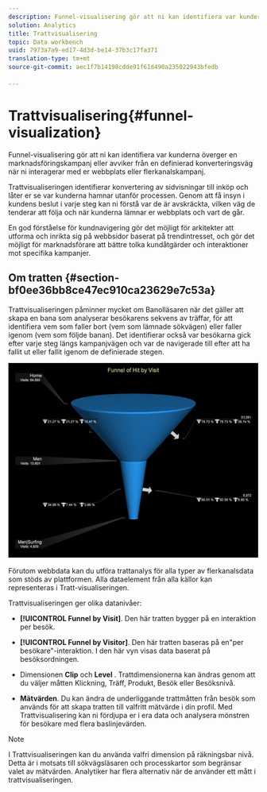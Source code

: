 ```yaml
---
description: Funnel-visualisering gör att ni kan identifiera var kunderna överger en marknadsföringskampanj eller avviker från en definierad konverteringsväg när ni interagerar med er webbplats eller flerkanalskampanj.
solution: Analytics
title: Trattvisualisering
topic: Data workbench
uuid: 7973a7a9-ed17-4d3d-be14-37b3c17fa371
translation-type: tm+mt
source-git-commit: aec1f7b14198cdde91f61d490a235022943bfedb

---
```



# Trattvisualisering{#funnel-visualization}

Funnel-visualisering gör att ni kan identifiera var kunderna överger en marknadsföringskampanj eller avviker från en definierad konverteringsväg när ni interagerar med er webbplats eller flerkanalskampanj.

Trattvisualiseringen identifierar konvertering av sidvisningar till inköp och låter er se var kunderna hamnar utanför processen. Genom att få insyn i kundens beslut i varje steg kan ni förstå var de är avskräckta, vilken väg de tenderar att följa och när kunderna lämnar er webbplats och vart de går.

En god förståelse för kundnavigering gör det möjligt för arkitekter att utforma och inrikta sig på webbsidor baserat på trendintresset, och gör det möjligt för marknadsförare att bättre tolka kundåtgärder och interaktioner mot specifika kampanjer.

## Om tratten {#section-bf0ee36bb8ce47ec910ca23629e7c53a}

Trattvisualiseringen påminner mycket om Banolläsaren när det gäller att skapa en bana som analyserar besökarens sekvens av träffar, för att identifiera vem som faller bort (vem som lämnade sökvägen) eller faller igenom (vem som följde banan). Det identifierar också var besökarna gick efter varje steg längs kampanjvägen och var de navigerade till efter att ha fallit ut eller fallit igenom de definierade stegen.

![](assets/funnel_visualization_capture_min.png)

Förutom webbdata kan du utföra trattanalys för alla typer av flerkanalsdata som stöds av plattformen. Alla dataelement från alla källor kan representeras i Tratt-visualiseringen.

Trattvisualiseringen ger olika datanivåer:

* **[!UICONTROL Funnel by Visit]**. Den här tratten bygger på en interaktion per besök.
* **[!UICONTROL Funnel by Visitor]**. Den här tratten baseras på en&quot;per besökare&quot;-interaktion. I den här vyn visas data baserat på besöksordningen.
* Dimensionen **Clip** och **Level** . Trattdimensionerna kan ändras genom att du väljer måtten Klickning, Träff, Produkt, Besök eller Besöksnivå.

* **Mätvärden**. Du kan ändra de underliggande trattmåtten från besök som används för att skapa tratten till valfritt mätvärde i din profil. Med Trattvisualisering kan ni fördjupa er i era data och analysera mönstren för besökare med flera baslinjevärden.

>[!NOTE]
>
>I Trattvisualiseringen kan du använda valfri dimension på räkningsbar nivå. Detta är i motsats till sökvägsläsaren och processkartor som begränsar valet av mätvärden. Analytiker har flera alternativ när de använder ett mått i trattvisualiseringen.

